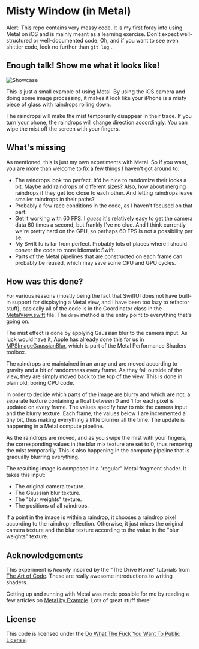 # Misty Window (in Metal)

Alert: This repo contains very messy code. It is my first foray into using Metal on iOS and is mainly
meant as a learning exercise. Don't expect well-structured or well-documented code. Oh, and if you want
to see even shittier code, look no further than `git log`...

## Enough talk! Show me what it looks like!

![Showcase](./Showcase.gif)

This is just a small example of using Metal. By using the iOS camera and doing some image processing,
it makes it look like your iPhone is a misty piece of glass with raindrops rolling down.

The raindrops will make the mist temporarily disappear in their trace. If you turn your phone, the
raindrops will change direction accordingly. You can wipe the mist off the screen with your fingers.

## What's missing

As mentioned, this is just my own experiments with Metal. So if you want, you are more than welcome to
fix a few things I haven't got around to:

* The raindrops look too perfect. It'd be nice to randomize their looks a bit. Maybe add raindrops of
  different sizes? Also, how about merging raindrops if they get too close to each other. And letting
  raindrops leave smaller raindrops in their paths?
* Probably a few race conditions in the code, as I haven't focused on that part.
* Get it working with 60 FPS. I _guess_ it's relatively easy to get the camera data 60 times a second,
  but frankly I've no clue. And I think currently we're pretty hard on the GPU, so perhaps 60 FPS is
  not a possibility per se.
* My Swift fu is far from perfect. Probably lots of places where I should conver the code to more
  idiomatic Swift.
* Parts of the Metal pipelines that are constructed on each frame can probably be reused, which may save
  some CPU and GPU cycles.

## How was this done?

For various reasons (mostly being the fact that SwiftUI does not have built-in support for displaying a
Metal view, and I have been too lazy to refactor stuff), basically all of the code is in the Coordinator
class in the [MetalView.swift](Misty%20Window/MetalView.swift) file. The `draw` method is the entry point
to everything that's going on.

The mist effect is done by applying Gaussian blur to the camera input. As luck would have it, Apple
has already done this for us in
[MPSImageGaussianBlur](https://developer.apple.com/documentation/metalperformanceshaders/mpsimagegaussianblur),
which is part of the Metal Performance Shaders toolbox.

The raindrops are maintained in an array and are moved according to gravity and a bit of randomness every
frame. As they fall outside of the view, they are simply moved back to the top of the view. This is done in
plain old, boring CPU code.

In order to decide which parts of the image are blurry and which are not, a separate texture containing a
float between 0 and 1 for each pixel is updated on every frame. The values specify how to mix the camera
input and the blurry texture. Each frame, the values below 1 are incremented a tiny bit, thus making
everything a little blurrier all the time. The update is happening in a Metal compute pipeline.

As the raindrops are moved, and as you swipe the mist with your fingers, the corresponding values in the
blur mix texture are set to 0, thus removing the mist temporarily. This is also happening in the compute
pipeline that is gradually blurring everything.

The resulting image is composed in a "regular" Metal fragment shader. It takes this input:

* The original camera texture.
* The Gaussian blur texture.
* The "blur weights" texture.
* The positions of all raindrops.

If a point in the image is within a raindrop, it chooses a raindrop pixel according to the raindrop
reflection. Otherwise, it just mixes the original camera texture and the blur texture according to the value
in the "blur weights" texture.

## Acknowledgements
This experiment is _heavily_ inspired by the "The Drive Home" tutorials from
[The Art of Code](https://www.youtube.com/channel/UCcAlTqd9zID6aNX3TzwxJXg). These are really awesome
introductions to writing shaders.

Getting up and running with Metal was made possible for me by reading a few articles on
[Metal by Example](https://metalbyexample.com). Lots of great stuff there!

## License

This code is licensed under the [Do What The Fuck You Want To Public License](LICENSE.txt).
